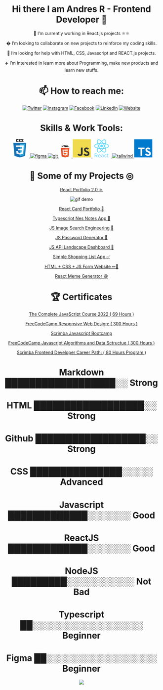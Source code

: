 <div align="center" >

 <h1 align="center"> Hi there I am Andres R - Frontend Developer 👋 </h1>

 <p>  📇 I’m currently working in React.js projects ⚛⚛️ </p>
 
 � I’m looking to collaborate on new projects to reinforce my coding skills.
 
👾 I’m looking for help with HTML, CSS, Javascript and REACT.js projects.

 ✈️ I’m interested in learn more about Programming, make new products and learn new stuffs.

</div>

<div align="center" > 

 <h1 align="center">  📫 How to reach me:  </h1>
 
[	![Twitter](https://img.shields.io/badge/Twitter-%231DA1F2.svg?style=for-the-badge&logo=Twitter&logoColor=white)](https://twitter.com/andrustn)
[![Instagram](https://img.shields.io/badge/Instagram-%23E4405F.svg?style=for-the-badge&logo=Instagram&logoColor=white)](https://www.instagram.com/andrustn/)
[![Facebook](https://img.shields.io/badge/Facebook-%231877F2.svg?style=for-the-badge&logo=Facebook&logoColor=white)](https://www.facebook.com/andrustn)
[![LinkedIn](https://img.shields.io/badge/linkedin-%230077B5.svg?style=for-the-badge&logo=linkedin&logoColor=white)](https://www.linkedin.com/in/andrustn/)
[	![Website](https://img.shields.io/badge/react-%2320232a.svg?style=for-the-badge&logo=react&logoColor=%2361DAFB)](https://react-portfolio22.netlify.app/)

</div>

<h1 align="center"> Skills & Work Tools: </h1>

<div align="center" > 

<p align="center"> <a href="https://www.w3schools.com/css/" target="_blank" rel="noreferrer"> <img src="https://raw.githubusercontent.com/devicons/devicon/master/icons/css3/css3-original-wordmark.svg" alt="css3" width="60" height="60"/> </a> 
<a href="https://www.figma.com/" target="_blank" rel="noreferrer"> <img src="https://www.vectorlogo.zone/logos/figma/figma-icon.svg" alt="figma" width="40" height="40"/> </a> <a href="https://git-scm.com/" target="_blank" rel="noreferrer"> 
<img src="https://www.vectorlogo.zone/logos/git-scm/git-scm-icon.svg" alt="git" width="60" height="60"/> </a> <a href="https://www.w3.org/html/" target="_blank" rel="noreferrer"> <img src="https://raw.githubusercontent.com/devicons/devicon/master/icons/html5/html5-original-wordmark.svg" alt="html5" width="40" height="40"/> </a> <a href="https://developer.mozilla.org/en-US/docs/Web/JavaScript" target="_blank" rel="noreferrer"> 
<img src="https://raw.githubusercontent.com/devicons/devicon/master/icons/javascript/javascript-original.svg" alt="javascript" width="60" height="60"/> </a> <a href="https://reactjs.org/" target="_blank" rel="noreferrer">
<img src="https://raw.githubusercontent.com/devicons/devicon/master/icons/react/react-original-wordmark.svg" alt="react" width="60" height="60"/> </a> <a href="https://tailwindcss.com/" target="_blank" rel="noreferrer"> <img src="https://www.vectorlogo.zone/logos/tailwindcss/tailwindcss-icon.svg" alt="tailwind" width="60" height="60"/> </a> <a href="https://www.typescriptlang.org/" target="_blank" rel="noreferrer">
<img src="https://raw.githubusercontent.com/devicons/devicon/master/icons/typescript/typescript-original.svg" alt="typescript" width="60" height="60"/> </a> </p>

</div>

<div align="center" >

 <h1> 💾 Some of my Projects ◎ </h1>
 
 
  <a href="https://react-portfolio22.netlify.app/" target="_blank" rel="noopener noreferrer" > React Portfolio 2.0 ⚛️ </a> 
 
 
 ![gif demo](https://user-images.githubusercontent.com/77374408/193432717-617bc395-c0d4-48ef-bd58-86504597e084.gif)
 
 


 <a href="https://react-dev-app.netlify.app/" target="_blank" rel="noopener noreferrer" > React Card Portfolio 🪪 </a>   

<a href="https://css-nes-notes-markdown.vercel.app/" target="_blank" rel="noopener noreferrer" > Typescript Nes Notes App 📝 </a>

 <a href="https://image-search-engineering.netlify.app/" target="_blank" rel="noopener noreferrer" > JS Image Search Engineering 📸 </a>


 <a href="https://rpg-tau.vercel.app/" target="_blank" rel="noopener noreferrer" > JS Password Generator 🔐 </a>


 <a href="https://api-dashboard-iota.vercel.app/" target="_blank" rel="noopener noreferrer" > JS API Landscape Dashboard 🌅 </a>

<a href="https://shopping-list-up.netlify.app/" target="_blank" rel="noopener noreferrer" > Simple Shopping List App ✅ </a>
 
 <a href="https://form-website.vercel.app/" target="_blank" rel="noopener noreferrer" > HTML + CSS + JS Form Website ✏📇 </a>

 <a href="https://react-meme-generator-nine.vercel.app/" target="_blank" rel="noopener noreferrer" > React Meme Generator 😆 </a>

</div>

<div align="center" >

<h1> 🏆 Certificates </h1>

   <a href="https://www.udemy.com/certificate/UC-93bdd64a-c2fb-4a0c-9347-082f01eb919b/" target="_blank" rel="noopener noreferrer">  The Complete JavaScript Course 2022 ( 69 Hours ) </a> 
 
   <a href="https://www.freecodecamp.org/certification/andrustn/responsive-web-design" target="_blank" rel="noopener noreferrer"> FreeCodeCamp Responsive Web Design: ( 300 Hours ) </a>
 
   <a href="https://scrimba.com/certificate/uWKx6Gt6/gjavascript" target="_blank" rel="noopener noreferrer"> Scrimba Javascript Bootcamp </a>
 
   <a href="https://www.freecodecamp.org/certification/andrustn/javascript-algorithms-and-data-structures" target="_blank" rel="noopener noreferrer"> FreeCodeCamp Javascript Algorithms and Data Sctructue ( 300 Hours ) </a>
 
   <a href="https://scrimba.com/certificate/uWKx6Gt6/gfrontend" > Scrimba Frontend Developer Career Path: ( 80 Hours Program ) </a>

# Markdown    ██████████████████░░  Strong
# HTML        ██████████████████░░  Strong
# Github      ██████████████████░░  Strong
# CSS         ███████████████░░░░░  Advanced
# Javascript  █████████████░░░░░░░  Good
# ReactJS     █████████████░░░░░░░  Good 
# NodeJS      █████████░░░░░░░░░░░  Not Bad
# Typescript  ██░░░░░░░░░░░░░░░░░░  Beginner
# Figma       ██░░░░░░░░░░░░░░░░░░  Beginner


![](https://visitor-badge-reloaded.herokuapp.com/badge?page_id=devandres22&color=55acb7&style=for-the-badge&logo=Github)


</div>
